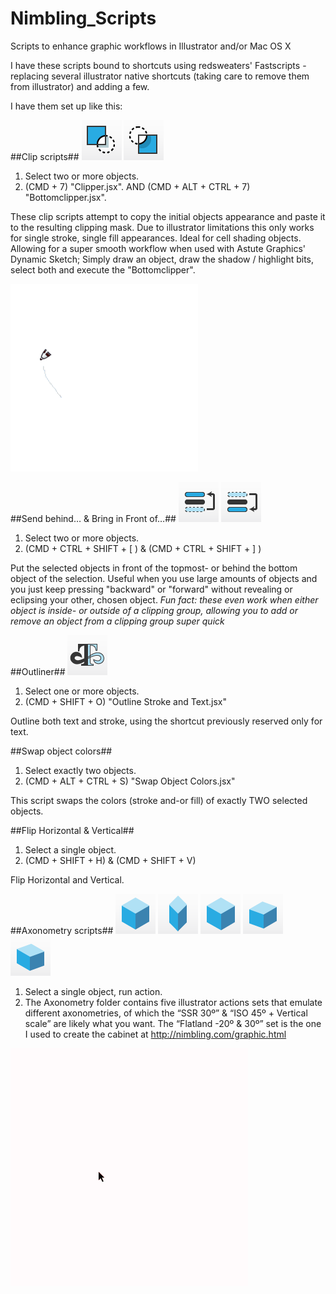 Nimbling_Scripts
================

Scripts to enhance graphic workflows in Illustrator and/or Mac OS X

I have these scripts bound to shortcuts using redsweaters' Fastscripts - replacing several illustrator native shortcuts (taking care to remove them from illustrator) and adding a few.

I have them set up like this:

##Clip scripts##
![Clipper Icon](images/Clipper.png) ![Bottom Clipper Icon](images/Bottomclipper.png)

1. Select two or more objects.
2. (CMD + 7) "Clipper.jsx". AND (CMD + ALT + CTRL + 7) "Bottomclipper.jsx".

These clip scripts attempt to copy the initial objects appearance and paste it to the resulting clipping mask. Due to illustrator limitations this only works for single stroke, single fill appearances.
Ideal for cell shading objects. Allowing for a super smooth workflow when used with Astute Graphics' Dynamic Sketch; Simply draw an object, draw the shadow / highlight bits, select both and execute the "Bottomclipper".

![Bottomclipper in Action](images/VectorLips.gif)

##Send behind… & Bring in Front of…##
![Bring in Front of Icon](images/Bring-in-Front-of.png) ![Send Behind Icon](images/Send-Behind.png)

1. Select two or more objects.
2. (CMD + CTRL + SHIFT + [ ) & (CMD + CTRL + SHIFT + ] )

Put the selected objects in front of the topmost- or behind the bottom object of the selection. Useful when you use large amounts of objects and you just keep pressing "backward" or "forward" without revealing or eclipsing your other, chosen object.
*Fun fact: these even work when either object is inside- or outside of a clipping group, allowing you to add or remove an object from a clipping group super quick*

##Outliner##
![Outliner Icon](images/Outliner.png)

1. Select one or more objects.
2. (CMD + SHIFT + O) "Outline Stroke and Text.jsx"

Outline both text and stroke, using the shortcut previously reserved only for text.

##Swap object colors##

1. Select exactly two objects.
2. (CMD + ALT + CTRL + S) "Swap Object Colors.jsx"

This script swaps the colors (stroke and-or fill) of exactly TWO selected objects.

##Flip Horizontal & Vertical##

1. Select a single object.
2. (CMD + SHIFT + H) & (CMD + SHIFT + V)

Flip Horizontal and Vertical.

##Axonometry scripts##
![iso45v Icon](images/iso45v.png) ![iso45 Icon](images/iso45.png) ![ssr30 Icon](images/ssr30.png) ![fl2030 Icon](images/fl2030.png) ![fl3020 Icon](images/fl3020.png)

1. Select a single object, run action.
2. The Axonometry folder contains five illustrator actions sets that emulate different axonometries,
of which the “SSR 30º” & “ISO 45º + Vertical scale” are likely what you want.
The “Flatland -20º & 30º” set is the one I used to create the cabinet
at http://nimbling.com/graphic.html

![Isometry in action](images/Bookshelf.gif)
